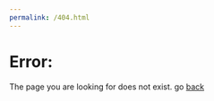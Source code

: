 ```yaml
---
permalink: /404.html
---
```


# Error:
The page you are looking for does not exist.
go <a href="https://scmwfc.co.uk">back</a>
